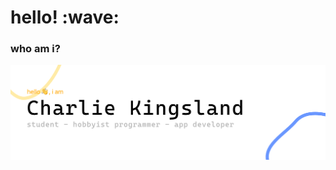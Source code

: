 <h1>hello! :wave:</h1>

<h3>who am i?</h3>

<img src="https://github.com/ChopsKingsland/ChopsKingsland/blob/master/header@2x.png?raw=true">